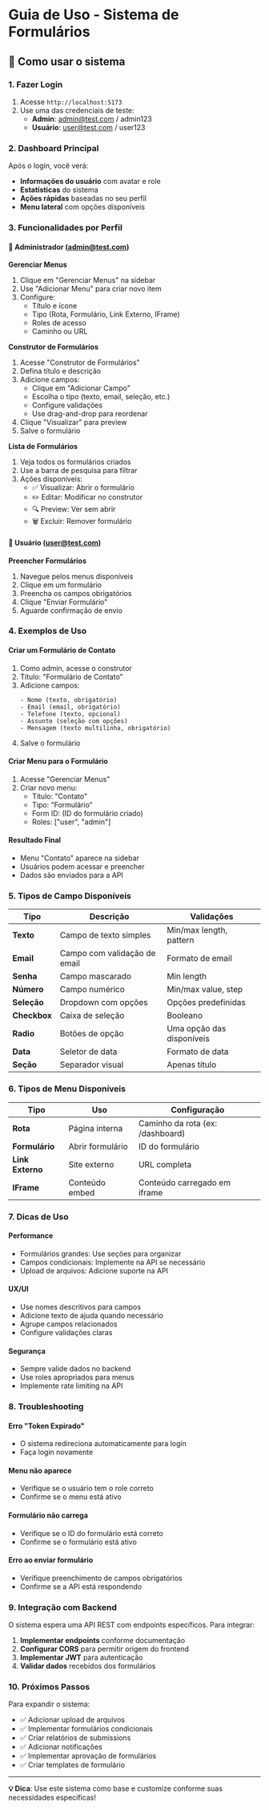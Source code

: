 # Guia de Uso - Sistema de Formulários

## 🎯 Como usar o sistema

### 1. Fazer Login

1. Acesse `http://localhost:5173`
2. Use uma das credenciais de teste:
   - **Admin**: admin@test.com / admin123
   - **Usuário**: user@test.com / user123

### 2. Dashboard Principal

Após o login, você verá:
- **Informações do usuário** com avatar e role
- **Estatísticas** do sistema
- **Ações rápidas** baseadas no seu perfil
- **Menu lateral** com opções disponíveis

### 3. Funcionalidades por Perfil

#### 👑 Administrador (admin@test.com)

**Gerenciar Menus**
1. Clique em "Gerenciar Menus" na sidebar
2. Use "Adicionar Menu" para criar novo item
3. Configure:
   - Título e ícone
   - Tipo (Rota, Formulário, Link Externo, IFrame)
   - Roles de acesso
   - Caminho ou URL

**Construtor de Formulários**
1. Acesse "Construtor de Formulários"
2. Defina título e descrição
3. Adicione campos:
   - Clique em "Adicionar Campo"
   - Escolha o tipo (texto, email, seleção, etc.)
   - Configure validações
   - Use drag-and-drop para reordenar
4. Clique "Visualizar" para preview
5. Salve o formulário

**Lista de Formulários**
1. Veja todos os formulários criados
2. Use a barra de pesquisa para filtrar
3. Ações disponíveis:
   - ✅ Visualizar: Abrir o formulário
   - ✏️ Editar: Modificar no construtor
   - 🔍 Preview: Ver sem abrir
   - 🗑️ Excluir: Remover formulário

#### 👤 Usuário (user@test.com)

**Preencher Formulários**
1. Navegue pelos menus disponíveis
2. Clique em um formulário
3. Preencha os campos obrigatórios
4. Clique "Enviar Formulário"
5. Aguarde confirmação de envio

### 4. Exemplos de Uso

#### Criar um Formulário de Contato

1. Como admin, acesse o construtor
2. Título: "Formulário de Contato"
3. Adicione campos:
   ```
   - Nome (texto, obrigatório)
   - Email (email, obrigatório)
   - Telefone (texto, opcional)
   - Assunto (seleção com opções)
   - Mensagem (texto multilinha, obrigatório)
   ```
4. Salve o formulário

#### Criar Menu para o Formulário

1. Acesse "Gerenciar Menus"
2. Criar novo menu:
   - Título: "Contato"
   - Tipo: "Formulário"
   - Form ID: (ID do formulário criado)
   - Roles: ["user", "admin"]

#### Resultado Final

- Menu "Contato" aparece na sidebar
- Usuários podem acessar e preencher
- Dados são enviados para a API

### 5. Tipos de Campo Disponíveis

| Tipo | Descrição | Validações |
|------|-----------|------------|
| **Texto** | Campo de texto simples | Min/max length, pattern |
| **Email** | Campo com validação de email | Formato de email |
| **Senha** | Campo mascarado | Min length |
| **Número** | Campo numérico | Min/max value, step |
| **Seleção** | Dropdown com opções | Opções predefinidas |
| **Checkbox** | Caixa de seleção | Booleano |
| **Radio** | Botões de opção | Uma opção das disponíveis |
| **Data** | Seletor de data | Formato de data |
| **Seção** | Separador visual | Apenas título |

### 6. Tipos de Menu Disponíveis

| Tipo | Uso | Configuração |
|------|-----|--------------|
| **Rota** | Página interna | Caminho da rota (ex: /dashboard) |
| **Formulário** | Abrir formulário | ID do formulário |
| **Link Externo** | Site externo | URL completa |
| **IFrame** | Conteúdo embed | Conteúdo carregado em iframe |

### 7. Dicas de Uso

#### Performance
- Formulários grandes: Use seções para organizar
- Campos condicionais: Implemente na API se necessário
- Upload de arquivos: Adicione suporte na API

#### UX/UI
- Use nomes descritivos para campos
- Adicione texto de ajuda quando necessário
- Agrupe campos relacionados
- Configure validações claras

#### Segurança
- Sempre valide dados no backend
- Use roles apropriados para menus
- Implemente rate limiting na API

### 8. Troubleshooting

#### Erro "Token Expirado"
- O sistema redireciona automaticamente para login
- Faça login novamente

#### Menu não aparece
- Verifique se o usuário tem o role correto
- Confirme se o menu está ativo

#### Formulário não carrega
- Verifique se o ID do formulário está correto
- Confirme se o formulário está ativo

#### Erro ao enviar formulário
- Verifique preenchimento de campos obrigatórios
- Confirme se a API está respondendo

### 9. Integração com Backend

O sistema espera uma API REST com endpoints específicos. Para integrar:

1. **Implementar endpoints** conforme documentação
2. **Configurar CORS** para permitir origem do frontend
3. **Implementar JWT** para autenticação
4. **Validar dados** recebidos dos formulários

### 10. Próximos Passos

Para expandir o sistema:

- ✅ Adicionar upload de arquivos
- ✅ Implementar formulários condicionais
- ✅ Criar relatórios de submissions
- ✅ Adicionar notificações
- ✅ Implementar aprovação de formulários
- ✅ Criar templates de formulário

---

**💡 Dica**: Use este sistema como base e customize conforme suas necessidades específicas!